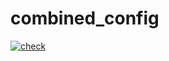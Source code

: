 # combined_config

[![check](https://github.com/perfect5th/combined_config/actions/workflows/check.yml/badge.svg)](https://github.com/perfect5th/combined_config/actions/workflows/check.yml)
